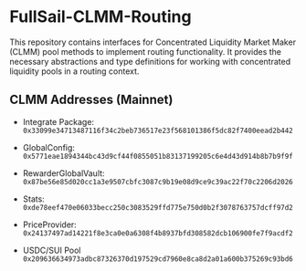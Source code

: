 # FullSail-CLMM-Routing

This repository contains interfaces for Concentrated Liquidity Market Maker (CLMM) pool methods to implement routing functionality. It provides the necessary abstractions and type definitions for working with concentrated liquidity pools in a routing context.

## CLMM Addresses (Mainnet)

- Integrate Package: `0x33099e34713487116f34c2beb736517e23f568101386f5dc82f7400eead2b442`
- GlobalConfig: `0x5771eae1894344bc43d9cf44f0855051b83137199205c6e4d43d914b8b7b9f9f`
- RewarderGlobalVault: `0x87be56e85d020cc1a3e9507cbfc3087c9b19e08d9ce9c39ac22f70c2206d2026`
- Stats: `0xde78eef470e06033becc250c3083529ffd775e750d0b2f3078763757dcff97d2`
- PriceProvider: `0x24137497ad14221f8e3ca0e0a6308f4b8937bfd308582dcb106900fe7f9acdf2`

- USDC/SUI Pool `0x209636634973adbc87326370d197529cd7960e8ca8d2a01a600b375269c93bd6`
